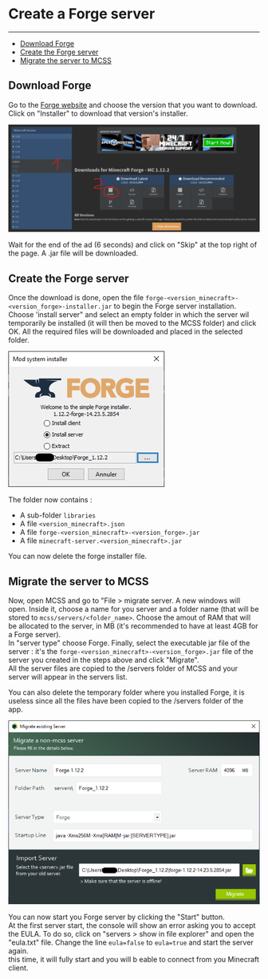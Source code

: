 # Create a Forge server

---

*   [Download Forge](#download-forge)
*   [Create the Forge server](#create-forge-server)
*   [Migrate the server to MCSS](#migrate-server)

<a name="download-forge"></a>
## Download Forge

Go to the [Forge website](https://files.minecraftforge.net) and choose the version that you want to download. Click on "Installer" to download that version's installer.

![Forge website](assets/screenshots/download_forge.png)

Wait for the end of the ad (6 seconds) and click on "Skip" at the top right of the page. A .jar file will be downloaded.

<a name="create-forge-server"></a>
## Create the Forge server

Once the download is done, open the file `forge-<version_minecraft>-<version_forge>-installer.jar` to begin the Forge server installation. <br>
Choose 'install server" and select an empty folder in which the server wil temporarily be installed (it will then be moved to the MCSS folder) and click OK. All the required files will be downloaded and placed in the selected folder.

![The Forge installer](assets/screenshots/install_forge.png)

The folder now contains : 
*   A sub-folder `libraries`
*   A file `<version_minecraft>.json`
*   A file `forge-<version_minecraft>-<version_forge>.jar`
*   A file `minecraft-server.<version_minecraft>.jar`

You can now delete the forge installer file.

<a name="migrate-server"></a>
## Migrate the server to MCSS

Now, open MCSS and go to "File > migrate server. A new windows will open. Inside it, choose a name for you server and a folder name (that will be stored to `mcss/servers/<folder_name>`. Choose the amout of RAM that will be allocated to the server, in MB (it's recommended to have at least 4GB for a Forge server).<br>
In "server type" choose Forge. Finally, select the executable jar file of the server : it's the `forge-<version_minecraft>-<version_forge>.jar` file of the server you created in the steps above and click "Migrate". <br>
All the server files are copied to the /servers folder of MCSS and your server will appear in the servers list. <br>

You can also delete the temporary folder where you installed Forge, it is useless since all the files have been copied to the /servers folder of the app.

![server migration window](assets/screenshots/migrate_forge.png)

You can now start you Forge server by clicking the "Start" button. <br>
At the first server start, the console will show an error asking you to accept the EULA. To do so, click on "servers > show in file explorer" and open the "eula.txt" file. Change the line `eula=false` to `eula=true` and start the server again. <br>
this time, it will fully start and you will b eable to connect from you Minecraft client.

